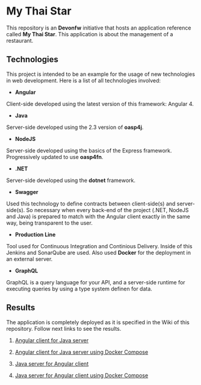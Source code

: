 # My Thai Star

This repository is an **Devonfw** initiative that hosts an application reference called **My Thai Star**. This application is about the management of a restaurant.

## Technologies

This project is intended to be an example for the usage of  new technologies in web development. Here is a list of all technologies involved:

* **Angular**

Client-side developed using the latest version of this framework: Angular 4.


* **Java**

Server-side developed using the 2.3 version of **oasp4j**.

* **NodeJS**

Server-side developed using the basics of the Express framework. Progressively updated to use **oasp4fn**.

* **.NET**

Server-side developed using the **dotnet** framework.

* **Swagger**

Used this technology to define contracts between client-side(s) and server-side(s). So necessary when every back-end of the project (.NET, NodeJS and Java) is prepared to match with the Angular client exactly in the same way, being transparent to the user.

* **Production Line**

Tool used for Continuous Integration and Continious Delivery. Inside of this Jenkins and SonarQube are used. Also used **Docker** for the deployment in an external server.

* **GraphQL**

GraphQL is a query language for your API, and a server-side runtime for executing queries by using a type system definen for data. 

## Results

The application is completely deployed as it is specified in the Wiki of this repository. Follow next links to see the results.

1. [Angular client for Java server](http://de-mucdevondepl01:8090)

2. [Angular client for Java server using Docker Compose](http://de-mucdevondepl01:8091)

3. [Java server for Angular client](http://de-mucdevondepl01:9090)

4. [Java server for Angular client using Docker Compose](http://de-mucdevondepl01:9091)

